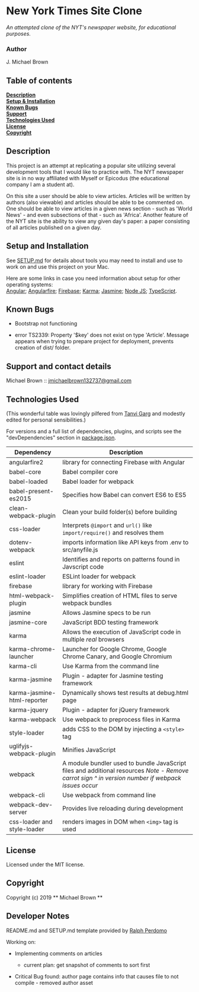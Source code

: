 # New York Times Site Clone

_An attempted clone of the NYT's newspaper website, for educational purposes._

### Author
J. Michael Brown

## Table of contents
**[Description](#description)**<br>
**[Setup & Installation](#setup-and-installation)**<br>
**[Known Bugs](#known-bugs)**<br>
**[Support](#support-and-contact-details)**<br>
**[Technologies Used](#technologies-used)**<br>
**[License](#license)**<br>
**[Copyright](#copyright)**<br>

## Description

This project is an attempt at replicating a popular site utilizing several development tools that I would like to practice with. The NYT newspaper site is in no way affiliated with Myself or Epicodus (the educational company I am a student at).

On this site a user should be able to view articles. Articles will be written by authors (also viewable) and articles should be able to be commented on. One should be able to view articles in a given news section - such as 'World News' - and even subsections of that - such as 'Africa'. Another feature of the NYT site is the ability to view any given day's paper: a paper consisting of all articles published on a given day.

## Setup and Installation
See [SETUP.md](./SETUP.md) for details about tools you may need to install and use to work on and use this project on your Mac.  

Here are some links in case you need information about setup for other operating systems:  
[Angular](https://angular.io/);
[Angularfire](https://github.com/angular/angularfire2);
[Firebase](https://firebase.google.com/);
[Karma](https://karma-runner.github.io/latest/index.html);
[Jasmine](https://jasmine.github.io/);
[Node JS](https://nodejs.org/en/);
[TypeScript](https://www.typescriptlang.org/).

## Known Bugs

* Bootstrap not functioning

* error TS2339: Property '$key' does not exist on type 'Article'. Message appears when trying to prepare project for deployment, prevents creation of dist/ folder.

## Support and contact details
Michael Brown :: jmichaelbrown132737@gmail.com

## Technologies Used
(This wonderful table was lovingly pilfered from [Tanvi Garg](https://github.com/TanviCodeLife) and modestly edited for personal sensibilities.)

For versions and a full list of dependencies, plugins, and scripts see the "devDependencies" section in [package.json](./package.json).  

| Dependency | Description |
| --- | --- |
| angularfire2 | library for connecting Firebase with Angular |
| babel-core | Babel compiler core |
| babel-loaded | Babel loader for webpack |
| babel-present-es2015 | Specifies how Babel can convert ES6 to ES5 |
| clean-webpack-plugin | Clean your build folder(s) before building |
| css-loader | Interprets `@import` and `url()` like `import/require()` and resolves them |
| dotenv-webpack | imports information like API keys from .env to src/anyfile.js |
| eslint | Identifies and reports on patterns found in Javscript code |
| eslint-loader | ESLint loader for webpack |
| firebase | library for working with Firebase |
| html-webpack-plugin | Simplifies creation of HTML files to serve webpack bundles |
| jasmine | Allows Jasmine specs to be run |
| jasmine-core | JavaScript BDD testing framework |
| karma | Allows the execution of JavaScript code in multiple *real* browsers |
| karma-chrome-launcher | Launcher for Google Chrome, Google Chrome Canary, and Google Chromium |
| karma-cli | Use Karma from the command line |
| karma-jasmine | Plugin - adapter for Jasmine testing framework |
| karma-jasmine-html-reporter | Dynamically shows test results at debug.html page |
| karma-jquery | Plugin - adapter for jQuery framework |
| karma-webpack | Use webpack to preprocess files in Karma |
| style-loader | adds CSS to the DOM by injecting a `<style>` tag |
| uglifyjs-webpack-plugin | Minifies JavaScript |
| webpack | A module bundler used to bundle JavaScript files and additional resources   *Note - Remove carrot sign ^ in version number if webpack issues occur* |
| webpack-cli | Use webpack from command line |
| webpack-dev-server | Provides live reloading during development |
| css-loader and style-loader | renders images in DOM when `<img>` tag is used |

## License
Licensed under the MIT license.

## Copyright
Copyright (c) 2019 ** Michael Brown **

## Developer Notes    
README.md and SETUP.md template provided by [Ralph Perdomo](https://github.com/pseudoralph)

Working on:

* Implementing comments on articles
  * current plan: get snapshot of comments to sort first

* Critical Bug found: author page contains info that causes file to not compile - removed author asset
